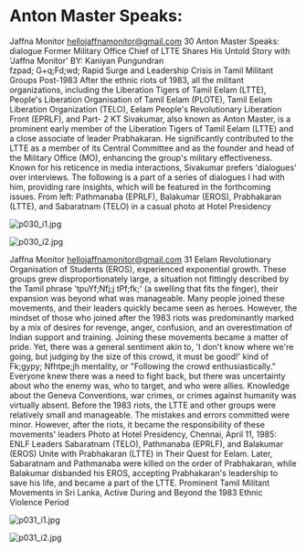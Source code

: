 # Anton Master Speaks:

Jaffna Monitor
hellojaffnamonitor@gmail.com
30
Anton Master Speaks:
dialogue
Former Military Office Chief 
of LTTE Shares His Untold 
Story with 'Jaffna Monitor'
BY: 
Kaniyan Pungundran  
fzpad; G+q;Fd;wd;
Rapid Surge and Leadership Crisis in Tamil 
Militant Groups Post-1983
After the ethnic riots of 1983, all the militant organizations, 
including the Liberation Tigers of Tamil Eelam (LTTE), 
People's Liberation Organisation of Tamil Eelam (PLOTE), 
Tamil Eelam Liberation Organization (TELO), Eelam 
People's Revolutionary Liberation Front (EPRLF), and 
Part- 2
KT Sivakumar, also known as 
Anton Master, is a prominent 
early member of the Liberation 
Tigers of Tamil Eelam (LTTE) 
and a close associate of leader 
Prabhakaran. He significantly 
contributed to the LTTE 
as a member of its Central 
Committee and as the founder 
and head of the Military Office 
(MO), enhancing the group's 
military effectiveness. Known 
for his reticence in media 
interactions, Sivakumar prefers 
'dialogues' over interviews. 
The following is a part of a 
series of dialogues I had with 
him, providing rare insights, 
which will be featured in the 
forthcoming issues.
From left: Pathmanaba (EPRLF), Balakumar (EROS), Prabhakaran (LTTE), 
and Sabaratnam (TELO) in a casual photo at Hotel Presidency

![p030_i1.jpg](images_out/009_anton_master_speaks/p030_i1.jpg)

![p030_i2.jpg](images_out/009_anton_master_speaks/p030_i2.jpg)

Jaffna Monitor
hellojaffnamonitor@gmail.com
31
Eelam Revolutionary Organisation of Students 
(EROS), experienced exponential growth. 
These groups grew disproportionately large, a 
situation not fittingly described by the Tamil 
phrase 'tpuYf;Nfj;j tPf;fk;' (a swelling that 
fits the finger), their expansion was beyond 
what was manageable. Many people joined 
these movements, and their leaders quickly 
became seen as heroes.
However, the mindset of those who joined 
after the 1983 riots was predominantly 
marked by a mix of desires for revenge, anger, 
confusion, and an overestimation of Indian 
support and training. Joining these movements 
became a matter of pride. Yet, there was a 
general sentiment akin to, 'I don't know where 
we're going, but judging by the size of this 
crowd, it must be good!' kind of Fk;gypy; 
Nfhtpe;jh mentality, or "Following the crowd 
enthusiastically." 
Everyone knew there was a need to fight back, 
but there was uncertainty about who the 
enemy was, who to target, and who were allies. 
Knowledge about the Geneva Conventions, 
war crimes, or crimes against humanity was 
virtually absent.
Before the 1983 riots, the LTTE and other 
groups were relatively small and manageable. 
The mistakes and errors committed were 
minor. However, after the riots, it became the 
responsibility of these movements' leaders 
Photo at Hotel Presidency, Chennai, April 11, 1985: ENLF Leaders Sabaratnam (TELO), Pathmanaba (EPRLF), 
and Balakumar (EROS) Unite with Prabhakaran (LTTE) in Their Quest for Eelam. Later, Sabaratnam and 
Pathmanaba were killed on the order of Prabhakaran, while Balakumar disbanded his EROS, accepting 
Prabhakaran's leadership to save his life, and became a part of the LTTE.
Prominent Tamil Militant Movements in Sri Lanka, Active 
During and Beyond the 1983 Ethnic Violence Period

![p031_i1.jpg](images_out/009_anton_master_speaks/p031_i1.jpg)

![p031_i2.jpg](images_out/009_anton_master_speaks/p031_i2.jpg)

